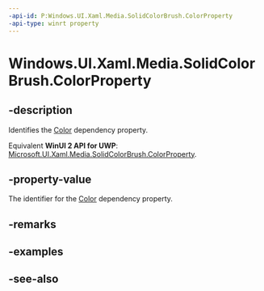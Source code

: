 ```yaml
---
-api-id: P:Windows.UI.Xaml.Media.SolidColorBrush.ColorProperty
-api-type: winrt property
---
```


<!-- Property syntax
public Windows.UI.Xaml.DependencyProperty ColorProperty { get; }
-->

# Windows.UI.Xaml.Media.SolidColorBrush.ColorProperty

## -description
Identifies the [Color](solidcolorbrush_color.md) dependency property.

Equivalent **WinUI 2 API for UWP**: [Microsoft.UI.Xaml.Media.SolidColorBrush.ColorProperty](/windows/winui/api/microsoft.ui.xaml.media.solidcolorbrush.colorproperty).

## -property-value
The identifier for the [Color](solidcolorbrush_color.md) dependency property.

## -remarks

## -examples

## -see-also
